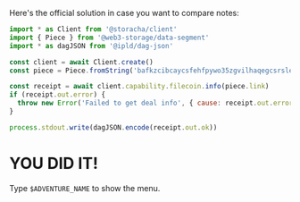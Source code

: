 Here's the official solution in case you want to compare notes:

```js
import * as Client from '@storacha/client'
import { Piece } from '@web3-storage/data-segment'
import * as dagJSON from '@ipld/dag-json'

const client = await Client.create()
const piece = Piece.fromString('bafkzcibcaycsfehfpywo35zgvilhaqegcsrslebar6vcnwvzi64fljvwdrhvqei')

const receipt = await client.capability.filecoin.info(piece.link)
if (receipt.out.error) {
  throw new Error('Failed to get deal info', { cause: receipt.out.error })
}

process.stdout.write(dagJSON.encode(receipt.out.ok))
```

# YOU DID IT!

Type `$ADVENTURE_NAME` to show the menu.
